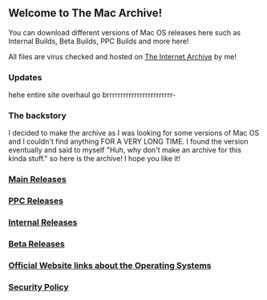 ## Welcome to The Mac Archive!

You can download different versions of Mac OS releases here such as Internal Builds, Beta Builds, PPC Builds and more here!

All files are virus checked and hosted on [The Internet Archive](https://archive.org) by me!

### Updates 
hehe entire site overhaul go brrrrrrrrrrrrrrrrrrrrrrrr-


### The backstory

I decided to make the archive as I was looking for some versions of Mac OS and I couldn't find anything FOR A VERY LONG TIME. I found the version eventually and said to myself "Huh, why don't make an archive for this kinda stuff." so here is the archive! I hope you like it!

### [Main Releases](main.md)

### [PPC Releases](ppc.md)

### [Internal Releases](internal.md)

### [Beta Releases](beta.md)

### [Official Website links about the Operating Systems](website.md)

### [Security Policy](SECURITY.md)
